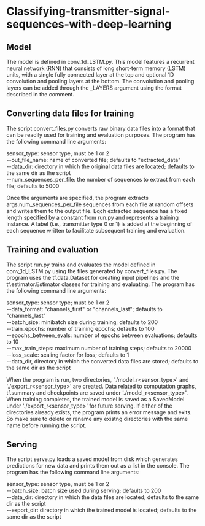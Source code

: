 # Classifying-transmitter-signal-sequences-with-deep-learning

## Model

The model is defined in conv_1d_LSTM.py. This model features a recurrent neural network (RNN) that consists of long short-term memory (LSTM) units, with a single fully connected layer at the top and optional 1D convolution and pooling layers at the bottom. The convolution and pooling layers can be added through the _LAYERS argument using the format described in the comment. 

## Converting data files for training  

The script convert_files.py converts raw binary data files into a format that can be readily used for training and evaluation purposes. The program has the following command line arguments:

sensor_type: sensor type, must be 1 or 2  
--out_file_name: name of converted file; defaults to "extracted_data"  
--data_dir: directory in which the original data files are located; defaults to the same dir as the script  
--num_sequences_per_file: the number of sequences to extract from each file; defaults to 5000  

Once the arguments are specified, the program extracts args.num_sequences_per_file sequences from each file at random offsets and writes them to the output file. Eqch extracted sequence has a fixed length specified by a constant from run.py and represents a training instance. A label (i.e., transmitter type 0 or 1) is added at the beginning of each sequence written to facilitate subsequent training and evaluation.

## Training and evaluation

The script run.py trains and evaluates the model defined in conv_1d_LSTM.py using the files generated by convert_files.py. The program uses the tf.data.Dataset for creating input pipelines and the tf.estimator.Estimator classes for training and evaluating. The program has the following command line arguments:

sensor_type: sensor type; must be 1 or 2  
--data_format: "channels_first" or "channels_last"; defaults to "channels_last"  
--batch_size: minibatch size during training; defaults to 200  
--train_epochs: number of training epochs; defaults to 100  
--epochs_between_evals: number of epochs between evaluations; defaults to 10  
--max_train_steps: maximum number of training steps; defaults to 20000  
--loss_scale: scaling factor for loss; defaults to 1  
--data_dir, directory in which the converted data files are stored; defaults to the same dir as the script  

When the program is run, two directories, './model_r<sensor_type>' and './export_r<sensor_type>' are created. Data related to computation graphs, tf.summary and checkpoints are saved under './model_r<sensor_type>'. When training completes, the trained model is saved as a SavedModel under './export_r<sensor_type>' for future serving. If either of the directories already exists, the program prints an error message and exits. So make sure to delete or rename any existng directories with the same name before running the script.  

## Serving

The script serve.py loads a saved model from disk which generates predictions for new data and prints them out as a list in the console.
The program has the following command line arguments:

sensor_type: sensor type, must be 1 or 2  
--batch_size: batch size used during serving; defaults to 200  
--data_dir: directory in which the data files are located; defaults to the same dir as the script  
--export_dir: directory in which the trained model is located; defaults to the same dir as the script  
